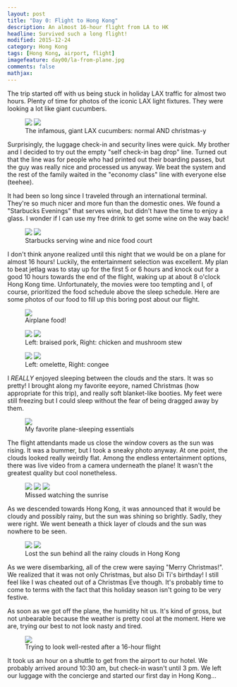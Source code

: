 ```yaml
---
layout: post
title: "Day 0: Flight to Hong Kong"					
description: An almost 16-hour flight from LA to HK
headline: Survived such a long flight!			
modified: 2015-12-24				
category: Hong Kong
tags: [Hong Kong, airport, flight]
imagefeature: day00/la-from-plane.jpg
comments: false
mathjax:
---
```


The trip started off with us being stuck in holiday LAX traffic for almost two hours. Plenty of
time for photos of the iconic LAX light fixtures. They were looking a lot like giant cucumbers.

<figure class="half">
    <a href="{{ site.url }}/images/day00/giant-cucumbers.jpg"><img src="{{ site.url }}/images/day00/giant-cucumbers.jpg"></a>
    <a href="{{ site.url }}/images/day00/christmas-cucumbers.jpg"><img src="{{ site.url }}/images/day00/christmas-cucumbers.jpg"></a>
    <figcaption>The infamous, giant LAX cucumbers: normal AND christmas-y</figcaption>
</figure>

Surprisingly, the luggage check-in and security lines were quick. My brother and I decided to try
out the empty "self check-in bag drop" line. Turned out that the line was for people who had
printed out their boarding passes, but the guy was really nice and processed us anyway. We beat the
system and the rest of the family waited in the "economy class" line with everyone else (teehee).

It had been so long since I traveled through an international terminal. They're so much nicer and
more fun than the domestic ones. We found a "Starbucks Evenings" that serves wine, but didn't have
the time to enjoy a glass. I wonder if I can use my free drink to get some wine on the way back!

<figure class="half">
    <a href="{{ site.url }}/images/day00/starbucks-evenings.jpg"><img src="{{ site.url }}/images/day00/starbucks-evenings.jpg"></a>
    <a href="{{ site.url }}/images/day00/food-court.jpg"><img src="{{ site.url }}/images/day00/food-court.jpg"></a>
    <figcaption>Starbucks serving wine and nice food court</figcaption>
</figure>

I don't think anyone realized until this night that we would be on a plane for almost 16 hours!
Luckily, the entertainment selection was excellent. My plan to beat jetlag was to stay up for the first 5 or
6 hours and knock out for a good 10 hours towards the end of the flight, waking up at about
8 o'clock Hong Kong time. Unfortunately, the movies were too tempting and I, of course, prioritized
the food schedule above the sleep schedule. Here are some photos of our food to fill up this boring
post about our flight.

<figure>
    <a href="{{ site.url }}/images/day00/menu.jpg"><img src="{{ site.url }}/images/day00/menu.jpg"></a>
    <figcaption>Airplane food!</figcaption>
</figure>

<figure class="half">
    <a href="{{ site.url }}/images/day00/braised-pork.jpg"><img src="{{ site.url }}/images/day00/braised-pork.jpg"></a>
    <a href="{{ site.url }}/images/day00/chicken-mushroom.jpg"><img src="{{ site.url }}/images/day00/chicken-mushroom.jpg"></a>
    <figcaption>Left: braised pork, Right: chicken and mushroom stew</figcaption>
</figure>

<figure class="half">
    <a href="{{ site.url }}/images/day00/omelette.jpg"><img src="{{ site.url }}/images/day00/omelette.jpg"></a>
    <a href="{{ site.url }}/images/day00/congee.jpg"><img src="{{ site.url }}/images/day00/congee.jpg"></a>
    <figcaption>Left: omelette, Right: congee</figcaption>
</figure>

I *REALLY* enjoyed sleeping between the clouds and the stars. It was so pretty! I brought along my
favorite eeyore, named Christmas (how appropriate for this trip), and really soft blanket-like
booties. My feet were still freezing but I could sleep without the fear of being dragged away by
them.

<figure>
    <a href="{{ site.url }}/images/day00/sleep.jpg"><img src="{{ site.url }}/images/day00/sleep.jpg"></a>
    <figcaption>My favorite plane-sleeping essentials</figcaption>
</figure>

The flight attendants made us close the window covers as the sun was rising. It was a bummer, but
I took a sneaky photo anyway. At one point, the clouds looked really weirdly flat. Among the
endless entertainment options, there was live video from a camera underneath the plane! It wasn't
the greatest quality but cool nonetheless.

<figure class="third">
    <a href="{{ site.url }}/images/day00/early-sunrise.jpg"><img src="{{ site.url }}/images/day00/early-sunrise.jpg"></a>
    <a href="{{ site.url }}/images/day00/sneaky-sunrise.jpg"><img src="{{ site.url }}/images/day00/sneaky-sunrise.jpg"></a>
    <a href="{{ site.url }}/images/day00/flat-clouds.jpg"><img src="{{ site.url }}/images/day00/flat-clouds.jpg"></a>
    <figcaption>Missed watching the sunrise</figcaption>
</figure>

As we descended towards Hong Kong, it was announced that it would be cloudy and possibly rainy, but
the sun was shining so brightly. Sadly, they were right. We went beneath a thick layer of clouds
and the sun was nowhere to be seen.

<figure class="half">
    <a href="{{ site.url }}/images/day00/above-clouds.jpg"><img src="{{ site.url }}/images/day00/above-clouds.jpg"></a>
    <a href="{{ site.url }}/images/day00/below-clouds.jpg"><img src="{{ site.url }}/images/day00/below-clouds.jpg"></a>
    <figcaption>Lost the sun behind all the rainy clouds in Hong Kong</figcaption>
</figure>

As we were disembarking, all of the crew were saying "Merry Christmas!". We realized that it was
not only Christmas, but also Di Ti's birthday! I still feel like I was cheated out of a Christmas Eve
though. It's probably time to come to terms with the fact that this holiday season isn't going to be very festive.

As soon as we got off the plane, the humidity hit us. It's kind of gross, but not unbearable
because the weather is pretty cool at the moment. Here we are, trying our best to not look nasty
and tired.

<figure>
    <a href="{{ site.url }}/images/day00/arrived.jpg"><img src="{{ site.url }}/images/day00/arrived.jpg"></a>
    <figcaption>Trying to look well-rested after a 16-hour flight</figcaption>
</figure>

It took us an hour on a shuttle to get from the airport to our hotel. We probably arrived around
10:30 am, but check-in wasn't until 3 pm. We left our luggage with the concierge and started our
first day in Hong Kong...
